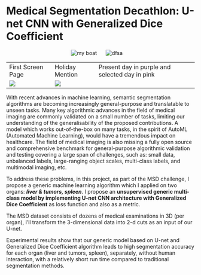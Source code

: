 # Medical Segmentation Decathlon: U-net CNN with Generalized Dice Coefficient





<p align="center">
  <img src="https://user-images.githubusercontent.com/88136596/136197398-a584b511-a82e-4b7a-a80c-bfac32c19428.gif" alt="my boat" />
  <img src="https://user-images.githubusercontent.com/88136596/136198937-c88385bb-a741-4115-89dc-d07ae7051649.gif" hspace="20" alt="dfsa" />
</p>

<p align="center">
  <table>
    <tr>
      <td>First Screen Page</td>
      <td>Holiday Mention</td>
      <td>Present day in purple and selected day in pink</td>
    </tr>
    <tr>
      <td><img src="https://user-images.githubusercontent.com/88136596/136197398-a584b511-a82e-4b7a-a80c-bfac32c19428.gif"></td>
      <td><img src="https://user-images.githubusercontent.com/88136596/136197398-a584b511-a82e-4b7a-a80c-bfac32c19428.gif"></td>
    </tr>
   </table>
</p>


With recent advances in machine learning, semantic segmentation algorithms are becoming increasingly general-purpose and translatable to unseen tasks. Many key algorithmic advances in the field of medical imaging are commonly validated on a small number of tasks, limiting our understanding of the generalisability of the proposed contributions. A model which works out-of-the-box on many tasks, in the spirit of AutoML (Automated Machine Learning), would have a tremendous impact on healthcare. The field of medical imaging is also missing a fully open source and comprehensive benchmark for general-purpose algorithmic validation and testing covering a large span of challenges, such as: small data, unbalanced labels, large-ranging object scales, multi-class labels, and multimodal imaging, etc.

To address these problems, in this project, as part of the MSD challenge, I propose a generic machine learning algorithm which I applied on two organs: ***liver & tumors, spleen***. I propose an **unsupervised generic multi-class model by implementing U-net CNN architecture with Generalized Dice Coefficient** as loss function and also as a metric. 

The MSD dataset consists of dozens of medical examinations in 3D (per organ), I’ll transform the 3-dimensional data into 2-d cuts as an input of our U-net. 

Experimental results show that our generic model based on U-net and Generalized Dice Coefficient algorithm leads to high segmentation accuracy for each organ (liver and tumors, spleen), separately, without human interaction, with a relatively short run time compared to traditional segmentation methods.
